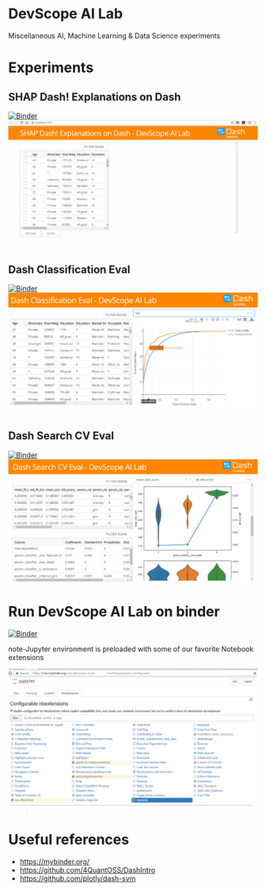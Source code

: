 # DevScope AI Lab

Miscellaneous AI, Machine Learning & Data Science experiments 

# Experiments

## SHAP Dash! Explanations on Dash 
[![Binder](https://beta.mybinder.org/badge.svg)](https://mybinder.org/v2/gh/DevScope/ai-lab/master?filepath=shap-dash%2Fshap-dash.ipynb)
  ![](./shap-dash/screenshot.gif)

## Dash Classification Eval
[![Binder](https://beta.mybinder.org/badge.svg)](https://mybinder.org/v2/gh/DevScope/ai-lab/master?filepath=dash-classification-eval%2Fdash-classification-eval.ipynb)
  ![](./dash-classification-eval/screenshot.png)

## Dash Search CV Eval  
[![Binder](https://beta.mybinder.org/badge.svg)](https://mybinder.org/v2/gh/DevScope/ai-lab/master?filepath=dash-searchcv-eval%2Fdash-searchcv-eval.ipynb)
  ![](./dash-searchcv-eval/screenshot.png)

  
# Run DevScope AI Lab on binder
[![Binder](https://mybinder.org/badge.svg)](https://mybinder.org/v2/gh/DevScope/ai-lab/master)

note-Jupyter environment is preloaded with some of our favorite Notebook extensions

![](./images/2018-08-16-23-50-11.png)

# Useful references

- https://mybinder.org/
- https://github.com/4QuantOSS/DashIntro 
- https://github.com/plotly/dash-svm
